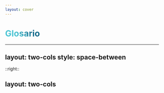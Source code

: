 ```yaml
---
layout: cover
---
```

# Glosario

<style>
h1 {
  background-color: #2B90B6;
  background-image: linear-gradient(45deg, #4EC5D4 10%, #146b8c 20%);
  background-size: 100%;
  -webkit-background-clip: text;
  -moz-background-clip: text;
  -webkit-text-fill-color: transparent;
  -moz-text-fill-color: transparent;
}
</style>
---
layout: two-cols
style: space-between
---

<div id="inteligencia-artificial">
<GlossaryCard
  term="Inteligencia Artificial"
  definition="Campo del conocimiento que busca desarrollar sistemas inteligentes capaces de realizar tareas que tradicionalmente requerirían inteligencia humana. Actúa como un término general que engloba diversas técnicas y enfoques. "
  source="https://docs.aws.amazon.com/whitepapers/latest/aws-caf-for-ai/aws-caf-for-ai.html#introduction-to-ai"
/>
</div>
<GlossaryCard
  term="Aprendizaje Automático"
  definition="O Machine Learning (ML), es un subcampo de la IA que se centra en desarrollar modelos estadísticos que permitan a los sistemas aprender y tomar decisiones en base a inferencias extraidas de los datos."
  source="https://docs.aws.amazon.com/whitepapers/latest/aws-caf-for-ai/aws-caf-for-ai.html#introduction-to-ai"
/>

::right::

<GlossaryCard
  term="Aprendizaje Profundo"
  definition="O Deep Learning (DL), es un subcampo del Aprendizaje Automático que trabaja con redes neuronales que funcionan conjuntamente para aprender y procesar información. Estas redes están compuestas por millones de componentes de software que realizan operaciones micromatemáticas en unidades de datos pequeñas para resolver un problema de mayor escala."
  source="https://explore.skillbuilder.aws/learn/courses/19578/fundamentals-of-machine-learning-and-artificial-intelligence"
/>
---
layout: two-cols
---

<GlossaryCard
  term="IA Generativa"
  definition="O GenAi, es un subcampo del Aprendizaje Profundo que emplea Modelos Fundacionales (FMs) capaces de adaptarse automáticamente a nuevas tareas o contextos usando su conocimiento previo. Es capaz de sintetizar resultados mediante inferencia."
  source="https://explore.skillbuilder.aws/learn/courses/19578/fundamentals-of-machine-learning-and-artificial-intelligence"
/>

<GlossaryCard
  term="Inferencia"
  definition="Fase operativa de los modelos generativos donde se aplican parámetros preentrenados para reconocer patrones y sacar conclusiones a partir de información que no han visto antes. En la IA generativa, la salida del proceso es contenido nuevo. "
  source="https://www.ibm.com/es-es/think/topics/ai-inference"
/>
